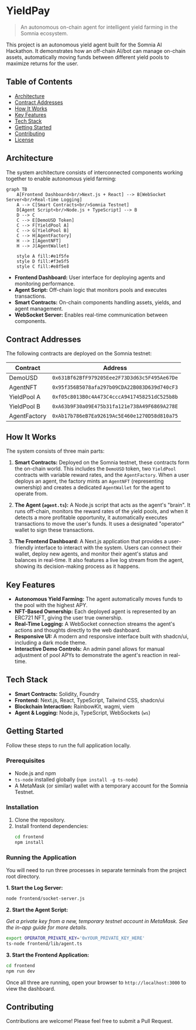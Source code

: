 # YieldPay
> An autonomous on-chain agent for intelligent yield farming in the Somnia ecosystem.

This project is an autonomous yield agent built for the Somnia AI Hackathon. It demonstrates how an off-chain AI/bot can manage on-chain assets, automatically moving funds between different yield pools to maximize returns for the user.

## Table of Contents

- [Architecture](#architecture)
- [Contract Addresses](#contract-addresses)
- [How It Works](#how-it-works)
- [Key Features](#key-features)
- [Tech Stack](#tech-stack)
- [Getting Started](#getting-started)
- [Contributing](#contributing)
- [License](#license)

## Architecture

The system architecture consists of interconnected components working together to enable autonomous yield farming:

```mermaid
graph TB
    A[Frontend Dashboard<br/>Next.js + React] --> B[WebSocket Server<br/>Real-time Logging]
    A --> C[Smart Contracts<br/>Somnia Testnet]
    D[Agent Script<br/>Node.js + TypeScript] --> B
    D --> C
    C --> E[DemoUSD Token]
    C --> F[YieldPool A]
    C --> G[YieldPool B]
    C --> H[AgentFactory]
    H --> I[AgentNFT]
    H --> J[AgentWallet]

    style A fill:#e1f5fe
    style D fill:#f3e5f5
    style C fill:#e8f5e8
```

- **Frontend Dashboard:** User interface for deploying agents and monitoring performance.
- **Agent Script:** Off-chain logic that monitors pools and executes transactions.
- **Smart Contracts:** On-chain components handling assets, yields, and agent management.
- **WebSocket Server:** Enables real-time communication between components.

## Contract Addresses

The following contracts are deployed on the Somnia testnet:

| Contract | Address |
|----------|---------|
| DemoUSD | `0x631Bf62BfF979205Eee2F73D3d63c5F495Ae67De` |
| AgentNFT | `0x95f356B5078afa297b09CDA22B083D639d740cF3` |
| YieldPool A | `0xf05c8013B0c4A473C4cccA9417458251dC525b8b` |
| YieldPool B | `0xA63b9F30a09E475b31fa121e738A49F6869A278E` |
| AgentFactory | `0xAb17b786eB7Ea92619Ac5E460e1270D58d810a75` |

## How It Works

The system consists of three main parts:

1. **Smart Contracts:** Deployed on the Somnia testnet, these contracts form the on-chain world. This includes the `DemoUSD` token, two `YieldPool` contracts with variable reward rates, and the `AgentFactory`. When a user deploys an agent, the factory mints an `AgentNFT` (representing ownership) and creates a dedicated `AgentWallet` for the agent to operate from.

2. **The Agent (`agent.ts`):** A Node.js script that acts as the agent's "brain". It runs off-chain, monitors the reward rates of the yield pools, and when it detects a more profitable opportunity, it automatically executes transactions to move the user's funds. It uses a designated "operator" wallet to sign these transactions.

3. **The Frontend Dashboard:** A Next.js application that provides a user-friendly interface to interact with the system. Users can connect their wallet, deploy new agents, and monitor their agent's status and balances in real-time. It also features a live log stream from the agent, showing its decision-making process as it happens.

## Key Features

- **Autonomous Yield Farming:** The agent automatically moves funds to the pool with the highest APY.
- **NFT-Based Ownership:** Each deployed agent is represented by an ERC721 NFT, giving the user true ownership.
- **Real-Time Logging:** A WebSocket connection streams the agent's actions and thoughts directly to the web dashboard.
- **Responsive UI:** A modern and responsive interface built with shadcn/ui, including a dark mode theme.
- **Interactive Demo Controls:** An admin panel allows for manual adjustment of pool APYs to demonstrate the agent's reaction in real-time.

## Tech Stack

- **Smart Contracts:** Solidity, Foundry
- **Frontend:** Next.js, React, TypeScript, Tailwind CSS, shadcn/ui
- **Blockchain Interaction:** RainbowKit, wagmi, viem
- **Agent & Logging:** Node.js, TypeScript, WebSockets (`ws`)

## Getting Started

Follow these steps to run the full application locally.

### Prerequisites

- Node.js and npm
- `ts-node` installed globally (`npm install -g ts-node`)
- A MetaMask (or similar) wallet with a temporary account for the Somnia Testnet.

### Installation

1. Clone the repository.
2. Install frontend dependencies:
   ```bash
   cd frontend
   npm install
   ```

### Running the Application

You will need to run three processes in separate terminals from the project root directory.

**1. Start the Log Server:**

```bash
node frontend/socket-server.js
```

**2. Start the Agent Script:**

*Get a private key from a new, temporary testnet account in MetaMask. See the in-app guide for more details.*

```bash
export OPERATOR_PRIVATE_KEY='0xYOUR_PRIVATE_KEY_HERE'
ts-node frontend/lib/agent.ts
```

**3. Start the Frontend Application:**

```bash
cd frontend
npm run dev
```

Once all three are running, open your browser to `http://localhost:3000` to view the dashboard.

## Contributing

Contributions are welcome! Please feel free to submit a Pull Request.
